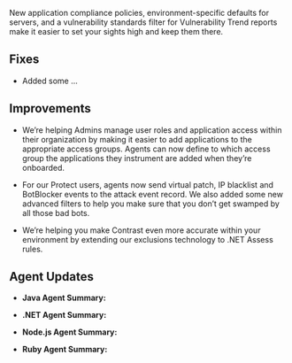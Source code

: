 <!--
title: "Contrast 3.4.2 - July 2017"
description: "Contrast 3.4.2 July 2017"
tags: "3.4.2 July Release Notes"
-->

New application compliance policies, environment-specific defaults for servers, and a vulnerability standards filter for Vulnerability Trend reports make it easier to set your sights high and keep them there. 

## Fixes
* Added some ...


## Improvements 
* We’re helping Admins manage user roles and application access within their organization by making it easier to add applications to the appropriate access groups. Agents can now define to which access group the applications they instrument are added when they’re onboarded.

* For our Protect users, agents now send virtual patch, IP blacklist and BotBlocker events to the attack event record. We also added some new advanced filters to help you make sure that you don’t get swamped by all those bad bots.

* We’re helping you make Contrast even more accurate within your environment by extending our exclusions technology to .NET Assess rules.



## Agent Updates

* **Java Agent Summary:** 

* **.NET Agent Summary:**

* **Node.js Agent Summary:** 

* **Ruby Agent Summary:** 

